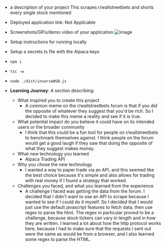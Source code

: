 - a description of your project
This scrapes r/wallstreetbets and shorts every single stock mentioned
- Deployed application link: Not Applicable
- Screenshots/GIFs/demo video of your application
![image](https://github.com/user-attachments/assets/c3ca3a42-cede-4ea1-8785-52ffa18224b8)

- Setup instructions for running locally
- Setup a secrets.ts file with the Alpaca keys
- `npm i`
- `tsc -w`
- `node ./dist/inverseWSB.js`
- **Learning Journey**: A section describing:
    - What inspired you to create this project
      - A common meme on the r/wallstreetbets forum is that if you did the opposite of whatever they suggest that you'd be rich. So I decided to make this meme a reality and see if it is true.
    - What potential impact do you believe it could have on its intended users or the broader community
      - I think that this could be a fun tool for people on r/wallstreetbets to benchmark themselves against. I think people on the forum would get a good laugh if they saw that doing the opposite of what they suggest makes money.
    - What new technology you learned
      - Alpaca Trading API
    - Why you chose the new technology
      - I wanted a way to paper trade via an API, and this seemed like the best choice because it's simple and also allows for trading with real money if I found a strategy that worked.
    - Challenges you faced, and what you learned from the experience
      - A challenge I faced was getting the data from the forum. I decided that I didn't want to use an API to scrape because I wanted to see if I could do it myself. So I decided that I would just use the default javascript features to fetch data, then use regex to parse the html. The regex in particular proved to be a challenge, because stock tickers can vary in length and in how they are written. I learned a lot about how the http protocol works here, because I had to make sure that the requests I sent out were the same as would be from a browser, and I also learned some regex to parse the HTML.
